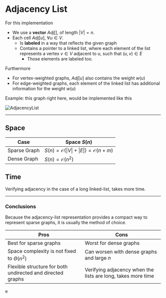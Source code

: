 # Adjacency List

For this implementation 
* We use a **vector** $Adj[]$, of length $|V| = n$.
* Each cell $Adj[u]$, $\forall u \in V$.
  * Is **labeled** in a way that reflects the given graph
  * Contains a pointer to a linked list, where each element of the list represents
  a vertex $v \in V$ adjacent to $u$, such that $(u,v) \in E$
    * Those elements are labeled too.

Furthermore
* For vertex-weighted graphs, $Adj[u]$ also contains the weight $w(u)$
* For edge-weighted graphs, each element of the linked list has additional information for the weight $w(u)$


Example: this graph right here, would be implemented like this

![AdjacencyList](https://github.com/PayThePizzo/DataStrutucures-Algorithms/blob/main/Resources/AdjacencyList.png?raw=TRUE)

---

## Space

| Case         	| Space $S(n)$                                            	|
|--------------	|---------------------------------------------------------	|
| Sparse Graph 	| $S(n) = \mathcal{O} (\|V\|+\|E\|) = \mathcal{O} (n+m)$  	|
| Dense Graph  	| $S(n) = \mathcal{O} (n^{2})$                            	|

## Time
Verifying adjacency in the case of a long linked-list, takes more time.

---

### Conclusions

Because the adjacency-list representation provides a compact way to represent sparse graphs, it is usually the method
of choice.

| **Pros**                                                   	| **Cons**                                                     	|
|------------------------------------------------------------	|--------------------------------------------------------------	|
| Best for sparse graphs                                     	| Worst for dense graphs                                       	|
| Space complexity is not fixed to $\Theta(n^{2})$           	| Can worsen with dense graphs and large $n$                   	|
| Flexible structure for both undirected and directed graphs 	| Verifying adjacency when the lists are long, takes more time 	|
e